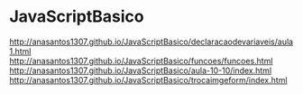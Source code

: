 # JavaScriptBasico


http://anasantos1307.github.io/JavaScriptBasico/declaracaodevariaveis/aula1.html
http://anasantos1307.github.io/JavaScriptBasico/funcoes/funcoes.html
http://anasantos1307.github.io/JavaScriptBasico/aula-10-10/index.html
http://anasantos1307.github.io/JavaScriptBasico/trocaimgeform/index.html
